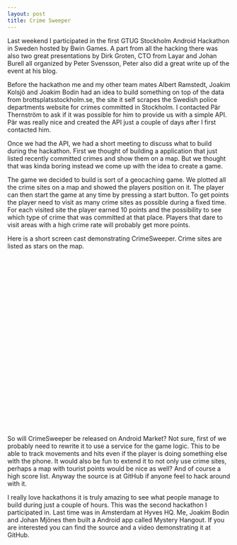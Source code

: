 ```yaml
---
layout: post
title: Crime Sweeper
---
```

Last weekend I participated in the first GTUG Stockholm Android Hackathon in Sweden hosted by Bwin Games. A part from all the hacking there was also two great presentations by Dirk Groten, CTO from Layar and Johan Burell all organized by Peter Svensson, Peter also did a great write up of the event at his blog.

Before the hackathon me and my other team mates Albert Ramstedt, Joakim Kolsjö and Joakim Bodin had an idea to build something on top of the data from brottsplatsstockholm.se, the site it self scrapes the Swedish police departments website for crimes committed in Stockholm. I contacted Pär Thernström to ask if it was possible for him to provide us with a simple API. Pär was really nice and created the API just a couple of days after I first contacted him.

Once we had the API, we had a short meeting to discuss what to build during the hackathon. First we thought of building a application that just listed recently committed crimes and show them on a map. But we thought that was kinda boring instead we come up with the idea to create a game.

The game we decided to build is sort of a geocaching game. We plotted all the crime sites on a map and showed the players position on it. The player can then start the game at any time by pressing a start button. To get points the player need to visit as many crime sites as possible during a fixed time. For each visited site the player earned 10 points and the possibility to see which type of crime that was committed at that place. Players that dare to visit areas with a high crime rate will probably get more points.

Here is a short screen cast demonstrating CrimeSweeper. Crime sites are listed as stars on the map.

<object width="640" height="390"><param name="movie" value="http://www.youtube.com/v/EMvLnbIK-zo&hl=en_US&feature=player_embedded&version=3"></param><param name="allowFullScreen" value="true"></param><param name="allowScriptAccess" value="always"></param><embed src="http://www.youtube.com/v/EMvLnbIK-zo&hl=en_US&feature=player_embedded&version=3" type="application/x-shockwave-flash" allowfullscreen="true" allowScriptAccess="always" width="640" height="390"></embed></object>

So will CrimeSweeper be released on Android Market? Not sure, first of we probably need to rewrite it to use a service for the game logic. This to be able to track movements and hits even if the player is doing something else with the phone. It would also be fun to extend it to not only use crime sites, perhaps a map with tourist points would be nice as well? And of course a high score list. Anyway the source is at GitHub if anyone feel to hack around with it.

I really love hackathons it is truly amazing to see what people manage to build during just a couple of hours. This was the second hackathon I participated in. Last time was in Amsterdam at Hyves HQ. Me, Joakim Bodin and Johan Mjönes then built a Android app called Mystery Hangout. If you are interested you can find the source and a video demonstrating it at GitHub.
